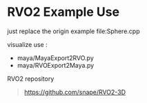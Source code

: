 # RVO2 Example Use

just replace the origin example file:Sphere.cpp



visualize use :

- maya/MayaExport2RVO.py
- maya/RVOExport2Maya.py

RVO2 repository

> https://github.com/snape/RVO2-3D